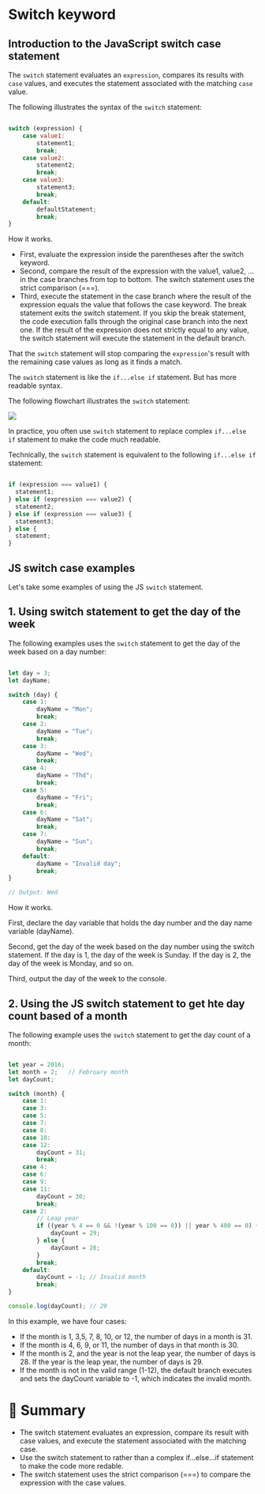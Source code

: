 # Switch keyword

## Introduction to the JavaScript switch case statement

The ```switch``` statement evaluates an ```expression```, compares its results with ```case``` values, and executes the statement associated with the matching ```case``` value.

The following illustrates the syntax of the ```switch``` statement:

```js

switch (expression) {
    case value1:
        statement1;
        break;
    case value2:
        statement2;
        break;
    case value3:
        statement3;
        break;
    default:
        defaultStatement;
        break;
}

```

How it works.

- First, evaluate the expression inside the parentheses after the switch keyword.
- Second, compare the result of the expression with the value1, value2, … in the case branches from top to bottom. The switch statement uses the strict comparison (===).
- Third, execute the statement in the case branch where the result of the expression equals the value that follows the case keyword. The break statement exits the switch statement. If you skip the break statement, the code execution falls through the original case branch into the next one. If the result of the expression does not strictly equal to any value, the switch statement will execute the statement in the default branch.

That the ```switch``` statement will stop comparing the ```expression```'s result with the remaining case values as long as it finds a match.

The ```switch``` statement is like the ```if...else if``` statement. But has more readable syntax.

The following flowchart illustrates the ```switch``` statement:

<img src="https://www.javascripttutorial.net/wp-content/uploads/2022/01/javascript-switch.svg">

In practice, you often use ```switch``` statement to replace complex ```if...else if``` statement to make the code much readable.

Technically, the ```switch``` statement is equivalent to the following ```if...else if``` statement:

```js

if (expression === value1) {
  statement1;
} else if (expression === value2) {
  statement2;
} else if (expression === value3) {
  statement3;
} else {
  statement;
}


```

## JS switch case examples

Let's take some examples of using the JS ```switch``` statement.

## 1. Using switch statement to get the day of the week

The following examples uses the ```switch``` statement to get the day of the week based on a day number:

```js

let day = 3;
let dayName;

switch (day) {
    case 1:
        dayName = "Mon";
        break;
    case 2:
        dayName = "Tue";
        break;
    case 3:
        dayName = "Wed";
        break;
    case 4:
        dayName = "Thd";
        break;
    case 5:
        dayName = "Fri";
        break;
    case 6:
        dayName = "Sat";
        break;
    case 7:
        dayName = "Sun";
        break;
    default:
        dayName = "Invalid day";
        break;
}

// Output: Wed

```

How it works.

First, declare the day variable that holds the day number and the day name variable (dayName).

Second, get the day of the week based on the day number using the switch statement. If the day is 1, the day of the week is Sunday. If the day is 2, the day of the week is Monday, and so on.

Third, output the day of the week to the console.

## 2. Using the JS switch statement to get hte day count based of a month

The following example uses the ```switch``` statement to get the day count of a month:

```js

let year = 2016;
let month = 2;   // February month
let dayCount;

switch (month) {
    case 1:
    case 3:
    case 5:
    case 7:
    case 8:
    case 10:
    case 12:
        dayCount = 31;
        break;
    case 4:
    case 6:
    case 9:
    case 11:
        dayCount = 30;
        break;
    case 2:
        // Leap year
        if ((year % 4 == 0 && !(year % 100 == 0)) || year % 400 == 0) {
            dayCount = 29;
        } else {
            dayCount = 28;
        }
        break;
    default:
        dayCount = -1; // Invalid month
        break;
}

console.log(dayCount); // 29

```

In this example, we have four cases:

- If the month is 1, 3,5, 7, 8, 10, or 12, the number of days in a month is 31.
- If the month is 4, 6, 9, or 11, the number of days in that month is 30.
- If the month is 2, and the year is not the leap year, the number of days is 28. If the year is the leap year, the number of days is 29.
- If the month is not in the valid range (1-12), the default branch executes and sets the dayCount variable to -1, which indicates the invalid month.

# :memo: Summary

- The switch statement evaluates an expression, compare its result with case values, and execute the statement associated with the matching case.
- Use the switch statement to rather than a complex if...else...if statement to make the code more redable.
- The switch statement uses the strict comparison (===) to compare the expression with the case values.


